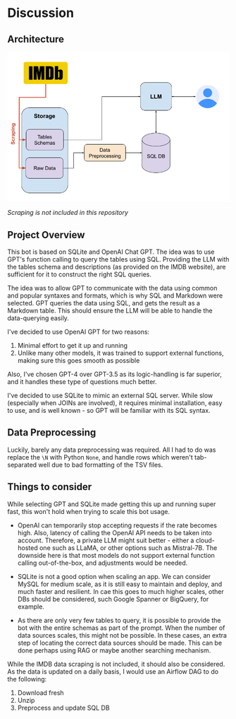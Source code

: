 # Discussion

## Architecture
![Architecture](arch.png)

_Scraping is not included in this repository_

## Project Overview
This bot is based on SQLite and OpenAI Chat GPT. The idea was to use GPT's 
function calling to query the tables using SQL. Providing the LLM with the
tables schema and descriptions (as provided on the IMDB website), are sufficient 
for it to construct the right SQL queries. 

The idea was to allow GPT to communicate with the data using common and popular 
syntaxes and formats, which is why SQL and Markdown were selected. GPT queries the
data using SQL, and gets the result as a Markdown table. This should ensure the
LLM will be able to handle the data-querying easily.

I've decided to use OpenAI GPT for two reasons:
1. Minimal effort to get it up and running
1. Unlike many other models, it was trained to support external functions, making sure
this goes smooth as possible

Also, I've chosen GPT-4 over GPT-3.5 as its logic-handling is far superior, and it 
handles these type of questions much better.

I've decided to use SQLite to mimic an external SQL server. While slow (especially when JOINs are involved), it requires minimal installation, easy to use, and is well known - so GPT will be familiar with its SQL syntax.

## Data Preprocessing
Luckily, barely any data preprocessing was required. All I had to do was replace the
`\N` with Python `None`, and handle rows which weren't tab-separated well due to bad
formatting of the TSV files.

## Things to consider
While selecting GPT and SQLite made getting this up and running super fast, this won't
hold when trying to scale this bot usage. 

* OpenAI can temporarily stop accepting requests if the rate becomes high. Also, latency of calling the OpenAI API needs to be taken into account. Therefore, a private LLM might suit better - either a cloud-hosted one such as LLaMA, 
or other options such as Mistral-7B. The downside here is that most models do not support external function calling out-of-the-box, and adjustments would be needed.

* SQLite is not a good option when scaling an app. We can consider MySQL for medium scale, as it is still easy to maintain and deploy, and much faster and resilient.
In cae this goes to much higher scales, other DBs should be considered, such Google 
Spanner or BigQuery, for example.

* As there are only very few tables to query, it is possible to provide the bot with the entire schemas as part of the prompt. When the number of data sources scales, this might not be possible.
In these cases, an extra step of locating the correct data sources should be made. This can be done perhaps using RAG or maybe another searching mechanism. 

While the IMDB data scraping is not included, it should also be considered. As the data is updated on a daily basis,
I would use an Airflow DAG to do the following:
1. Download fresh
2. Unzip
3. Preprocess and update SQL DB

